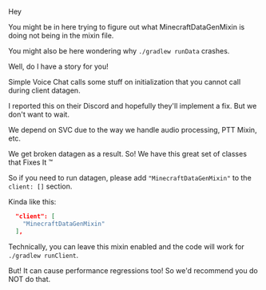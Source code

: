 Hey

You might be in here trying to figure out what MinecraftDataGenMixin is doing not being in the mixin file.

You might also be here wondering why `./gradlew runData` crashes.

Well, do I have a story for you!

Simple Voice Chat calls some stuff on initialization that you cannot call during client datagen.

I reported this on their Discord and hopefully they'll implement a fix. But we don't want to wait.

We depend on SVC due to the way we handle audio processing, PTT Mixin, etc.

We get broken datagen as a result. So! We have this great set of classes that Fixes It :tm:

So if you need to run datagen, please add `"MinecraftDataGenMixin"` to the `client: []` section.

Kinda like this:

```json
  "client": [
    "MinecraftDataGenMixin"
  ],
```

Technically, you can leave this mixin enabled and the code will work for `./gradlew runClient`.

But! It can cause performance regressions too! So we'd recommend you do NOT do that.